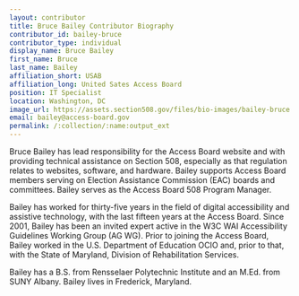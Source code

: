 ```yaml
---
layout: contributor
title: Bruce Bailey Contributor Biography
contributor_id: bailey-bruce
contributor_type: individual
display_name: Bruce Bailey
first_name: Bruce
last_name: Bailey
affiliation_short: USAB
affiliation_long: United Sates Access Board
position: IT Specialist
location: Washington, DC 
image_url: https://assets.section508.gov/files/bio-images/bailey-bruce.png
email: bailey@access-board.gov
permalink: /:collection/:name:output_ext
---
```

Bruce Bailey has lead responsibility for the Access Board website and with providing technical assistance on Section 508, especially as that regulation relates to websites, software, and hardware. Bailey supports Access Board members serving on Election Assistance Commission (EAC) boards and committees. Bailey serves as the Access Board 508 Program Manager.

Bailey has worked for thirty-five years in the field of digital accessibility and assistive technology, with the last fifteen years at the Access Board. Since 2001, Bailey has been an invited expert active in the W3C WAI Accessibility Guidelines Working Group (AG WG). Prior to joining the Access Board, Bailey worked in the U.S. Department of Education OCIO and, prior to that, with the State of Maryland, Division of Rehabilitation Services.

Bailey has a B.S. from Rensselaer Polytechnic Institute and an M.Ed. from SUNY Albany. Bailey lives in Frederick, Maryland.